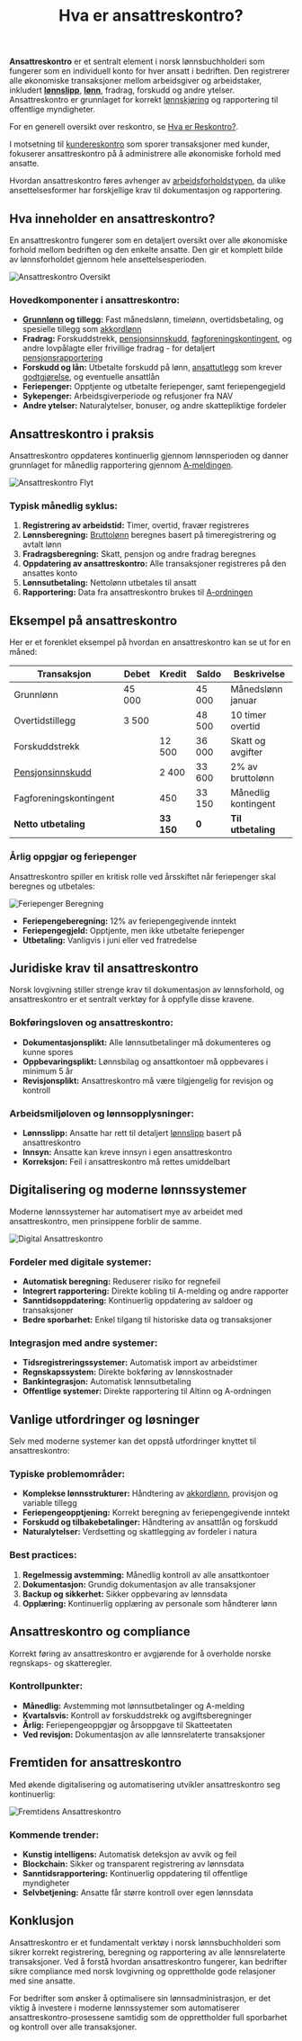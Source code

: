 ﻿---
title: "Hva er ansattreskontro?"
seoTitle: "Hva er ansattreskontro? | Lønn, rapportering og regnskap"
description: "Ansattreskontro forklart: hva kontoen inneholder, hvordan den brukes i lønn, A-melding og rapportering, og hvordan transaksjoner mellom arbeidsgiver og ansatte føres og avstemmes."
summary: "Ansattreskontro: innhold, bruk i lønn og A-melding, føring og avstemming."
---

**Ansattreskontro** er et sentralt element i norsk lønnsbuchholderi som fungerer som en individuell konto for hver ansatt i bedriften. Den registrerer alle økonomiske transaksjoner mellom arbeidsgiver og arbeidstaker, inkludert [**lønnslipp**](/blogs/regnskap/hva-er-lonnslipp "Lønnslipp - Komplett Guide til Lønnsspecifikasjon og Regnskapsføring"), [**lønn**](/blogs/regnskap/hva-er-lonn "Hva er Lønn i Regnskap? Komplett Guide til Lønnsformer, Beregning og Regnskapsføring"), fradrag, forskudd og andre ytelser. Ansattreskontro er grunnlaget for korrekt [lønnskjøring](/blogs/regnskap/hva-er-regnskap "Hva er Regnskap? En Komplett Guide til Norsk Regnskap") og rapportering til offentlige myndigheter.

For en generell oversikt over reskontro, se [Hva er Reskontro?](/blogs/regnskap/hva-er-reskontro "Hva er Reskontro? En Guide til Underreskontro og Hovedbok").

I motsetning til [kundereskontro](/blogs/regnskap/hva-er-kundereskontro "Hva er Kundereskontro? Komplett Guide til Kundeledger og Fordringsstyring") som sporer transaksjoner med kunder, fokuserer ansattreskontro på å administrere alle økonomiske forhold med ansatte.

Hvordan ansattreskontro føres avhenger av [arbeidsforholdstypen](/blogs/regnskap/hva-er-arbeidsforholdstype "Hva er arbeidsforholdstype?"), da ulike ansettelsesformer har forskjellige krav til dokumentasjon og rapportering.

## Hva inneholder en ansattreskontro?

En ansattreskontro fungerer som en detaljert oversikt over alle økonomiske forhold mellom bedriften og den enkelte ansatte. Den gir et komplett bilde av lønnsforholdet gjennom hele ansettelsesperioden.

![Ansattreskontro Oversikt](ansattreskontro-oversikt.svg)

### Hovedkomponenter i ansattreskontro:

* **[Grunnlønn](/blogs/regnskap/hva-er-grunnlonn "Hva er Grunnlønn i Regnskap?") og tillegg:** Fast månedslønn, timelønn, overtidsbetaling, og spesielle tillegg som [akkordlønn](/blogs/regnskap/hva-er-akkordlonn "Hva er Akkordlønn? En Guide til Prestasjonslønn")
* **Fradrag:** Forskuddstrekk, [pensjonsinnskudd](/blogs/regnskap/hva-er-pensjon "Hva er Pensjon? Komplett Guide til Norsk Pensjonssystem"), [fagforeningskontingent](/blogs/regnskap/hva-er-kontingent "Hva er Kontingent? Komplett Guide til Medlemsavgifter og Regnskapsføring"), og andre lovpålagte eller frivillige fradrag - for detaljert [pensjonsrapportering](/blogs/regnskap/hva-er-pensjonsrapportering "Hva er Pensjonsrapportering? Komplett Guide til Pensjon i Regnskap")
* **Forskudd og lån:** Utbetalte forskudd på lønn, [ansattutlegg](/blogs/regnskap/ansattutlegg "Ansattutlegg - En komplett guide til utlegg fra ansatte") som krever [godtgjørelse](/blogs/regnskap/hva-er-godtgjorelse "Hva er Godtgjørelse (Regnskap)? Komplett Guide til Refusjon og Utlegg"), og eventuelle ansattlån
* **Feriepenger:** Opptjente og utbetalte feriepenger, samt feriepengegjeld
* **Sykepenger:** Arbeidsgiverperiode og refusjoner fra NAV
* **Andre ytelser:** Naturalytelser, bonuser, og andre skattepliktige fordeler

## Ansattreskontro i praksis

Ansattreskontro oppdateres kontinuerlig gjennom lønnsperioden og danner grunnlaget for månedlig rapportering gjennom [A-meldingen](/blogs/regnskap/hva-er-a-melding "Hva er A-melding? En Guide til Månedlig Rapportering").

![Ansattreskontro Flyt](ansattreskontro-flyt.svg)

### Typisk månedlig syklus:

1. **Registrering av arbeidstid:** Timer, overtid, fravær registreres
2. **Lønnsberegning:** [Bruttolønn](/blogs/regnskap/hva-er-bruttolonn "Hva er Bruttolønn? Definisjon, Beregning og Praktisk Anvendelse") beregnes basert på timeregistrering og avtalt lønn
3. **Fradragsberegning:** Skatt, pensjon og andre fradrag beregnes
4. **Oppdatering av ansattreskontro:** Alle transaksjoner registreres på den ansattes konto
5. **Lønnsutbetaling:** Nettolønn utbetales til ansatt
6. **Rapportering:** Data fra ansattreskontro brukes til [A-ordningen](/blogs/regnskap/hva-er-a-ordningen "Hva er A-ordningen? En Guide til Samordnet Rapportering")

## Eksempel på ansattreskontro

Her er et forenklet eksempel på hvordan en ansattreskontro kan se ut for en måned:

| **Transaksjon** | **Debet** | **Kredit** | **Saldo** | **Beskrivelse** |
|-----------------|-----------|------------|-----------|-----------------|
| Grunnlønn | 45 000 | | 45 000 | Månedslønn januar |
| Overtidstillegg | 3 500 | | 48 500 | 10 timer overtid |
| Forskuddstrekk | | 12 500 | 36 000 | Skatt og avgifter |
| [Pensjonsinnskudd](/blogs/regnskap/hva-er-pensjon "Hva er Pensjon? Komplett Guide til Norsk Pensjonssystem") | | 2 400 | 33 600 | 2% av bruttolønn |
| Fagforeningskontingent | | 450 | 33 150 | Månedlig kontingent |
| **Netto utbetaling** | | **33 150** | **0** | **Til utbetaling** |

### Årlig oppgjør og feriepenger

Ansattreskontro spiller en kritisk rolle ved årsskiftet når feriepenger skal beregnes og utbetales:

![Feriepenger Beregning](feriepenger-beregning.svg)

* **Feriepengeberegning:** 12% av feriepengegivende inntekt
* **Feriepengegjeld:** Opptjente, men ikke utbetalte feriepenger
* **Utbetaling:** Vanligvis i juni eller ved fratredelse

## Juridiske krav til ansattreskontro

Norsk lovgivning stiller strenge krav til dokumentasjon av lønnsforhold, og ansattreskontro er et sentralt verktøy for å oppfylle disse kravene.

### Bokføringsloven og ansattreskontro:

* **Dokumentasjonsplikt:** Alle lønnsutbetalinger må dokumenteres og kunne spores
* **Oppbevaringsplikt:** Lønnsbilag og ansattkontoer må oppbevares i minimum 5 år
* **Revisjonsplikt:** Ansattreskontro må være tilgjengelig for revisjon og kontroll

### Arbeidsmiljøloven og lønnsopplysninger:

* **Lønnsslipp:** Ansatte har rett til detaljert [lønnslipp](/blogs/regnskap/hva-er-lonnslipp "Hva er Lønnslipp i Regnskap? Komplett Guide til Lønnsspecifikasjon") basert på ansattreskontro
* **Innsyn:** Ansatte kan kreve innsyn i egen ansattreskontro
* **Korreksjon:** Feil i ansattreskontro må rettes umiddelbart

## Digitalisering og moderne lønnssystemer

Moderne lønnssystemer har automatisert mye av arbeidet med ansattreskontro, men prinsippene forblir de samme.

![Digital Ansattreskontro](digital-ansattreskontro.svg)

### Fordeler med digitale systemer:

* **Automatisk beregning:** Reduserer risiko for regnefeil
* **Integrert rapportering:** Direkte kobling til A-melding og andre rapporter
* **Sanntidsoppdatering:** Kontinuerlig oppdatering av saldoer og transaksjoner
* **Bedre sporbarhet:** Enkel tilgang til historiske data og transaksjoner

### Integrasjon med andre systemer:

* **Tidsregistreringssystemer:** Automatisk import av arbeidstimer
* **Regnskapssystem:** Direkte bokføring av lønnskostnader
* **Bankintegrasjon:** Automatisk lønnsutbetaling
* **Offentlige systemer:** Direkte rapportering til Altinn og A-ordningen

## Vanlige utfordringer og løsninger

Selv med moderne systemer kan det oppstå utfordringer knyttet til ansattreskontro:

### Typiske problemområder:

* **Komplekse lønnsstrukturer:** Håndtering av [akkordlønn](/blogs/regnskap/hva-er-akkordlonn "Hva er Akkordlønn? En Guide til Prestasjonslønn"), provisjon og variable tillegg
* **Feriepengeopptjening:** Korrekt beregning av feriepengegivende inntekt
* **Forskudd og tilbakebetalinger:** Håndtering av ansattlån og forskudd
* **Naturalytelser:** Verdsetting og skattlegging av fordeler i natura

### Best practices:

1. **Regelmessig avstemming:** Månedlig kontroll av alle ansattkontoer
2. **Dokumentasjon:** Grundig dokumentasjon av alle transaksjoner
3. **Backup og sikkerhet:** Sikker oppbevaring av lønnsdata
4. **Opplæring:** Kontinuerlig opplæring av personale som håndterer lønn

## Ansattreskontro og compliance

Korrekt føring av ansattreskontro er avgjørende for å overholde norske regnskaps- og skatteregler.

### Kontrollpunkter:

* **Månedlig:** Avstemming mot lønnsutbetalinger og A-melding
* **Kvartalsvis:** Kontroll av forskuddstrekk og avgiftsberegninger
* **Årlig:** Feriepengeoppgjør og årsoppgave til Skatteetaten
* **Ved revisjon:** Dokumentasjon av alle lønnsrelaterte transaksjoner

## Fremtiden for ansattreskontro

Med økende digitalisering og automatisering utvikler ansattreskontro seg kontinuerlig:

![Fremtidens Ansattreskontro](fremtidens-ansattreskontro.svg)

### Kommende trender:

* **Kunstig intelligens:** Automatisk deteksjon av avvik og feil
* **Blockchain:** Sikker og transparent registrering av lønnsdata
* **Sanntidsrapportering:** Kontinuerlig oppdatering til offentlige myndigheter
* **Selvbetjening:** Ansatte får større kontroll over egen lønnsdata

## Konklusjon

Ansattreskontro er et fundamentalt verktøy i norsk lønnsbuchholderi som sikrer korrekt registrering, beregning og rapportering av alle lønnsrelaterte transaksjoner. Ved å forstå hvordan ansattreskontro fungerer, kan bedrifter sikre compliance med norsk lovgivning og opprettholde gode relasjoner med sine ansatte.

For bedrifter som ønsker å optimalisere sin lønnsadministrasjon, er det viktig å investere i moderne lønnssystemer som automatiserer ansattreskontro-prosessene samtidig som de opprettholder full sporbarhet og kontroll over alle transaksjoner.











